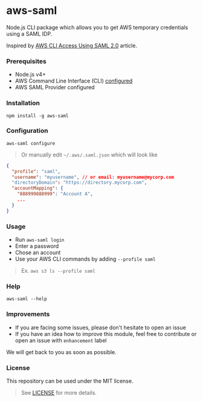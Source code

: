 # aws-saml

Node.js CLI package which allows you to get AWS temporary credentials using a SAML IDP. 

Inspired by [AWS CLI Access Using SAML 2.0][1] article.

### Prerequisites

- Node.js v4+
- AWS Command Line Interface (CLI) [configured][2]
- AWS SAML Provider configured

### Installation

`npm install -g aws-saml`

### Configuration

`aws-saml configure`

> Or manually edit `~/.aws/.saml.json` which will look like

```json
{
  "profile": "saml",
  "username": "myusername", // or email: myusername@mycorp.com
  "directoryDomain": "https://directory.mycorp.com",
  "accountMapping": {
    "888999888999": "Account A",
    ...
  }
}
```

### Usage

* Run `aws-saml login`
* Enter a password
* Chose an account
* Use your AWS CLI commands by adding `--profile saml`

> Ex. `aws s3 ls --profile saml`

### Help

`aws-saml --help`

### Improvements

* If you are facing some issues, please don't hesitate to open an issue
* If you have an idea how to improve this module, feel free to contribute or open an issue with `enhancement` label

We will get back to you as soon as possible.

### License

This repository can be used under the MIT license.
> See [LICENSE][3] for more details.

[1]: https://aws.amazon.com/ru/blogs/security/how-to-implement-a-general-solution-for-federated-apicli-access-using-saml-2-0
[2]: https://docs.aws.amazon.com/cli/latest/userguide/cli-chap-getting-started.html
[3]: https://github.com/ddimitrioglo/aws-saml/blob/master/LICENSE
